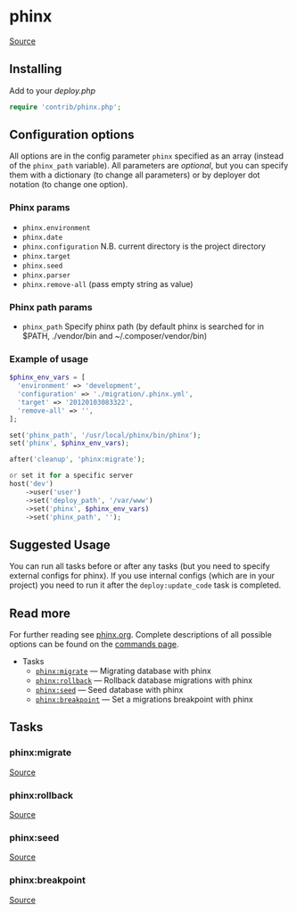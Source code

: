 <!-- DO NOT EDIT THIS FILE! -->
<!-- Instead edit contrib/phinx.php -->
<!-- Then run bin/docgen -->

# phinx

[Source](/contrib/phinx.php)


## Installing

Add to your _deploy.php_

```php
require 'contrib/phinx.php';
```

## Configuration options

All options are in the config parameter `phinx` specified as an array (instead of the `phinx_path` variable).
All parameters are *optional*, but you can specify them with a dictionary (to change all parameters)
or by deployer dot notation (to change one option).

### Phinx params

- `phinx.environment`
- `phinx.date`
- `phinx.configuration` N.B. current directory is the project directory
- `phinx.target`
- `phinx.seed`
- `phinx.parser`
- `phinx.remove-all` (pass empty string as value)

### Phinx path params

- `phinx_path` Specify phinx path (by default phinx is searched for in $PATH, ./vendor/bin and ~/.composer/vendor/bin)

### Example of usage

```php
$phinx_env_vars = [
  'environment' => 'development',
  'configuration' => './migration/.phinx.yml',
  'target' => '20120103083322',
  'remove-all' => '',
];

set('phinx_path', '/usr/local/phinx/bin/phinx');
set('phinx', $phinx_env_vars);

after('cleanup', 'phinx:migrate');

or set it for a specific server
host('dev')
    ->user('user')
    ->set('deploy_path', '/var/www')
    ->set('phinx', $phinx_env_vars)
    ->set('phinx_path', '');
```

## Suggested Usage

You can run all tasks before or after any
tasks (but you need to specify external configs for phinx).
If you use internal configs (which are in your project) you need
to run it after the `deploy:update_code` task is completed.

## Read more

For further reading see [phinx.org](https://phinx.org). Complete descriptions of all possible options can be found on the [commands page](http://docs.phinx.org/en/latest/commands.html).



* Tasks
  * [`phinx:migrate`](#phinx:migrate) — Migrating database with phinx
  * [`phinx:rollback`](#phinx:rollback) — Rollback database migrations with phinx
  * [`phinx:seed`](#phinx:seed) — Seed database with phinx
  * [`phinx:breakpoint`](#phinx:breakpoint) — Set a migrations breakpoint with phinx


## Tasks
### phinx:migrate
[Source](/contrib/phinx.php#L154)



### phinx:rollback
[Source](/contrib/phinx.php#L176)



### phinx:seed
[Source](/contrib/phinx.php#L198)



### phinx:breakpoint
[Source](/contrib/phinx.php#L219)



